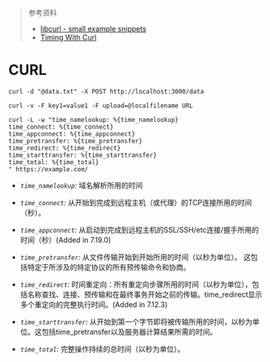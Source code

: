 > 参考资料
>
> - [libcurl - small example snippets](https://curl.se/libcurl/c/example.html)
> - [Timing With Curl](https://susam.net/timing-with-curl.html)

# CURL

```
curl -d "@data.txt" -X POST http://localhost:3000/data
```

```
curl -v -F key1=value1 -F upload=@localfilename URL
```

```
curl -L -w "time_namelookup: %{time_namelookup}
time_connect: %{time_connect}
time_appconnect: %{time_appconnect}
time_pretransfer: %{time_pretransfer}
time_redirect: %{time_redirect}
time_starttransfer: %{time_starttransfer}
time_total: %{time_total}
" https://example.com/
```

- *`time_namelookup`:* 域名解析所用的时间
- *`time_connect`:* 从开始到完成到远程主机（或代理）的TCP连接所用的时间（秒）。
- *`time_appconnect`:* 从启动到完成到远程主机的SSL/SSH/etc连接/握手所用的时间（秒）(Added in 7.19.0)
- *`time_pretransfer`:* 从文件传输开始到开始所用的时间（以秒为单位）。 这包括特定于所涉及的特定协议的所有预传输命令和协商。
- *`time_redirect`:* 时间重定向：所有重定向步骤所用的时间（以秒为单位），包括名称查找、连接、预传输和在最终事务开始之前的传输。time_redirect显示多个重定向的完整执行时间。(Added in 7.12.3)
- *`time_starttransfer`:* 从开始到第一个字节即将被传输所用的时间，以秒为单位。这包括time_pretransfer以及服务器计算结果所需的时间。


- *`time_total`:* 完整操作持续的总时间（以秒为单位）。 
